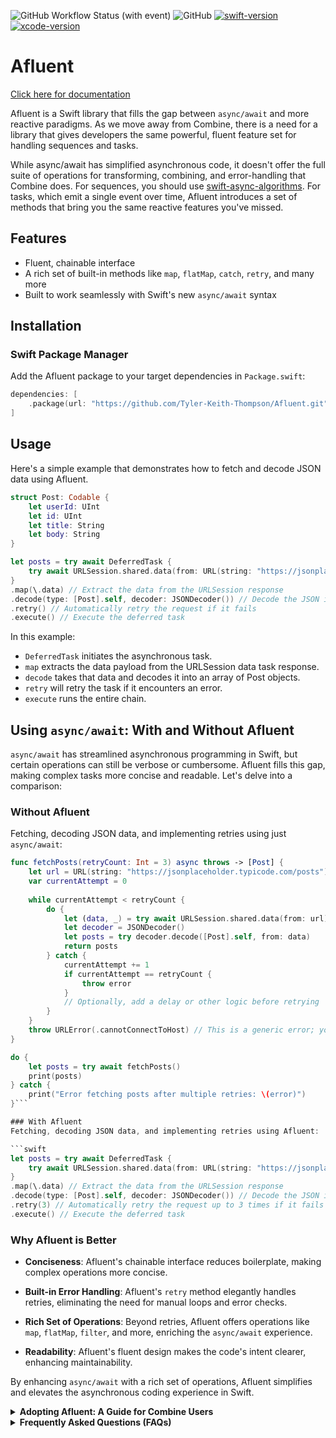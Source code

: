 ![GitHub Workflow Status (with event)](https://img.shields.io/github/actions/workflow/status/Tyler-keith-thompson/Afluent/trunk.yml) ![GitHub](https://img.shields.io/github/license/Tyler-keith-thompson/Afluent) [![swift-version](https://img.shields.io/badge/swift-5.8-brightgreen.svg)](https://github.com/apple/swift) [![xcode-version](https://img.shields.io/badge/xcode-14+-brightgreen)](https://developer.apple.com/xcode/)

# Afluent

[Click here for documentation](https://tyler-keith-thompson.github.io/Afluent/documentation/afluent/)

Afluent is a Swift library that fills the gap between `async/await` and more reactive paradigms. As we move away from Combine, there is a need for a library that gives developers the same powerful, fluent feature set for handling sequences and tasks.

While async/await has simplified asynchronous code, it doesn't offer the full suite of operations for transforming, combining, and error-handling that Combine does. For sequences, you should use [swift-async-algorithms](https://github.com/apple/swift-async-algorithms). For tasks, which emit a single event over time, Afluent introduces a set of methods that bring you the same reactive features you've missed.

## Features
- Fluent, chainable interface
- A rich set of built-in methods like `map`, `flatMap`, `catch`, `retry`, and many more
- Built to work seamlessly with Swift's new `async/await` syntax

## Installation

### Swift Package Manager

Add the Afluent package to your target dependencies in `Package.swift`:

```swift
dependencies: [
    .package(url: "https://github.com/Tyler-Keith-Thompson/Afluent.git", from: "0.1.0")
]
```


## Usage

Here's a simple example that demonstrates how to fetch and decode JSON data using Afluent.
```swift
struct Post: Codable {
    let userId: UInt
    let id: UInt
    let title: String
    let body: String
}

let posts = try await DeferredTask {
    try await URLSession.shared.data(from: URL(string: "https://jsonplaceholder.typicode.com/posts")!)
}
.map(\.data) // Extract the data from the URLSession response
.decode(type: [Post].self, decoder: JSONDecoder()) // Decode the JSON into an array of `Post` objects
.retry() // Automatically retry the request if it fails
.execute() // Execute the deferred task
```

In this example:

- `DeferredTask` initiates the asynchronous task.
- `map` extracts the data payload from the URLSession data task response.
- `decode` takes that data and decodes it into an array of Post objects.
- `retry` will retry the task if it encounters an error.
- `execute` runs the entire chain.

## Using `async/await`: With and Without Afluent

`async/await` has streamlined asynchronous programming in Swift, but certain operations can still be verbose or cumbersome. Afluent fills this gap, making complex tasks more concise and readable. Let's delve into a comparison:

### Without Afluent

Fetching, decoding JSON data, and implementing retries using just `async/await`:

```swift
func fetchPosts(retryCount: Int = 3) async throws -> [Post] {
    let url = URL(string: "https://jsonplaceholder.typicode.com/posts")!
    var currentAttempt = 0
    
    while currentAttempt < retryCount {
        do {
            let (data, _) = try await URLSession.shared.data(from: url)
            let decoder = JSONDecoder()
            let posts = try decoder.decode([Post].self, from: data)
            return posts
        } catch {
            currentAttempt += 1
            if currentAttempt == retryCount {
                throw error
            }
            // Optionally, add a delay or other logic before retrying
        }
    }
    throw URLError(.cannotConnectToHost) // This is a generic error; you can replace it with a more specific one if needed.
}

do {
    let posts = try await fetchPosts()
    print(posts)
} catch {
    print("Error fetching posts after multiple retries: \(error)")
}```

### With Afluent
Fetching, decoding JSON data, and implementing retries using Afluent:

```swift
let posts = try await DeferredTask {
    try await URLSession.shared.data(from: URL(string: "https://jsonplaceholder.typicode.com/posts")!)
}
.map(\.data) // Extract the data from the URLSession response
.decode(type: [Post].self, decoder: JSONDecoder()) // Decode the JSON into an array of `Post` objects
.retry(3) // Automatically retry the request up to 3 times if it fails
.execute() // Execute the deferred task
```

### Why Afluent is Better

- **Conciseness**: Afluent's chainable interface reduces boilerplate, making complex operations more concise.
  
- **Built-in Error Handling**: Afluent's `retry` method elegantly handles retries, eliminating the need for manual loops and error checks.
  
- **Rich Set of Operations**: Beyond retries, Afluent offers operations like `map`, `flatMap`, `filter`, and more, enriching the `async/await` experience.

- **Readability**: Afluent's fluent design makes the code's intent clearer, enhancing maintainability.

By enhancing `async/await` with a rich set of operations, Afluent simplifies and elevates the asynchronous coding experience in Swift.

<details>
  <summary><strong>Adopting Afluent: A Guide for Combine Users</strong></summary>

If you're familiar with Combine and are looking to transition to Afluent, this guide will help you understand the similarities and differences, making your adoption process smoother. Afluent deliberately uses an API that is very similar to Combine, making the transition easier.

### Key Differences:

1. **Asynchronous Units vs. Publishers**: In Combine, you work with `Publishers`. In Afluent, the primary unit is an `AsynchronousUnitOfWork`.

2. **Single Emission**: Unlike many Combine publishers that can emit multiple values over time, `AsynchronousUnitOfWork` in Afluent represents a single asynchronous operation.

3. **Built for `async/await`**: Afluent is designed around Swift's `async/await` syntax, making it a natural fit for the new concurrency model.

### Mapping Combine to Afluent:

- **`Just` and `Future`**: In Combine, you might use `Just` for immediate values and `Future` for asynchronous operations. In Afluent, `Just` and `Future` are replaced by `DeferredTask`.

- **`map`, `flatMap`**: These operators exist in both Combine and Afluent with similar functionality.

- **`catch` and `retry`**: Afluent provides these methods, similar to Combine, to handle errors and retry operations.

- **`assign`**: Afluent also has an `assign` operator, similar to Combine's.

- **`sink` and `subscribe`**: While Combine uses `sink`, Afluent offers `subscribe` which returns an `AnyCancellable`, and `run()` to create a new task in the background. Additionally, Afluent provides an `execute()` method which is `async throws` allowing you to await the result, and a `result` property, akin to `Task`.

### Transition Tips:

1. **Understand the Scope**: Afluent replaces Combine only where Combine would be operating over a single value. For handling multiple values over time, consider using async algorithms.

2. **Embrace the Differences**: Afluent does not have a customizable `Failure` type like publishers in Combine. Every `AsynchronousUnitOfWork` can throw a `CancellationError`, making the failure type always `Error`.

3. **Use Documentation**: Afluent's [documentation](https://tyler-keith-thompson.github.io/Afluent/documentation/afluent/) is a valuable resource. Refer to it often as you transition.

4. **Join the Community**: Engage with other Afluent users on GitHub. Sharing experiences and solutions can be beneficial.

Remember, while Afluent and Combine have similarities, they are distinct libraries with their own strengths. Embrace the learning curve, and soon you'll be leveraging the power of Afluent in your projects.

</details>


<details>
  <summary><strong>Frequently Asked Questions (FAQs)</strong></summary>

  **1. What is the primary purpose of Afluent?**  
  Afluent is designed to bridge the gap between `async/await` and more reactive paradigms. It provides a fluent interface for handling tasks, offering powerful features for transforming, combining, and error-handling.

  **2. How does Afluent compare to Combine?**  
  While both Afluent and Combine provide reactive features, Afluent is tailored for tasks that emit a single event over time. It's designed to work seamlessly with Swift's new `async/await` syntax, offering a rich set of operations similar to Combine but optimized for the new concurrency model.

  **3. Why should I use Afluent over Combine?**  
  If you're transitioning away from Combine and looking for a library that offers a similar feature set but is built around `async/await`, Afluent is a great choice. It provides a fluent, chainable interface with methods like `map`, `flatMap`, `catch`, `retry`, and more.

  **4. How do I integrate Afluent into my project?**  
  You can integrate Afluent using the Swift Package Manager. Add the Afluent package URL to your target dependencies in `Package.swift`.

  **5. Can I use Afluent for sequences?**  
  Afluent is primarily designed for tasks, which emit a single event over time. For sequences, consider using [swift-async-algorithms](https://github.com/apple/swift-async-algorithms).

  **6. How does error handling work in Afluent?**  
  Afluent provides several methods for error handling, such as `catch` and `retry`. You can transform errors, handle them, or even specify conditions for retrying tasks upon failure.

  **7. Are there any examples or tutorials available for Afluent?**  
  Yes, the README provides a simple example demonstrating how to fetch and decode JSON data using Afluent. For more detailed documentation, you can [click here](https://tyler-keith-thompson.github.io/Afluent/documentation/afluent/).

  **8. How can I contribute to Afluent or report issues?**  
  Afluent is hosted on GitHub. You can fork the repository, make changes, and submit a pull request. For reporting issues, open a new issue on the GitHub repository with a detailed description.

</details>

